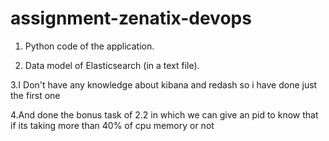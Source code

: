 # assignment-zenatix-devops

1. Python code of the application.

2. Data model of Elasticsearch (in a text file).

3.I Don't have any knowledge about kibana and redash so i have done just the first one

4.And done the bonus task of 2.2 in which we can give an pid to know that if its taking more than 40% of cpu memory or not
